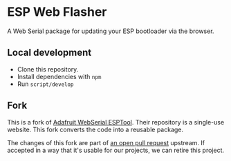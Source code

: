 # ESP Web Flasher

A Web Serial package for updating your ESP bootloader via the browser.

## Local development

- Clone this repository.
- Install dependencies with `npm`
- Run `script/develop`

## Fork

This is a fork of [Adafruit WebSerial ESPTool](https://github.com/adafruit/Adafruit_WebSerial_ESPTool). Their repository is a single-use website. This fork converts the code into a reusable package.

The changes of this fork are part of [an open pull request](https://github.com/adafruit/Adafruit_WebSerial_ESPTool/pull/10) upstream. If accepted in a way that it's usable for our projects, we can retire this project.
